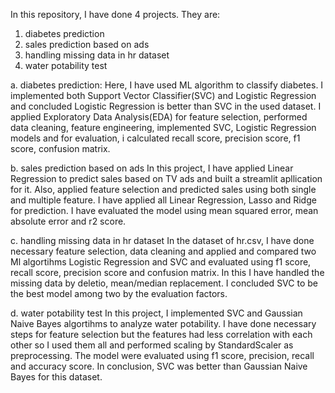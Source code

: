 In this repository, I have done 4 projects. They are:
1. diabetes prediction
2. sales prediction based on ads
3. handling missing data in hr dataset
4. water potability test

a. diabetes prediction:
Here, I have used ML algorithm to classify diabetes. I implemented both Support Vector Classifier(SVC) and Logistic Regression and concluded Logistic Regression is better than SVC in the used dataset. 
I applied Exploratory Data Analysis(EDA) for feature selection, performed data cleaning, feature engineering, implemented SVC, Logistic Regression models and for evaluation, i calculated recall score, precision score, f1 score, confusion matrix.  

b. sales prediction based on ads
In this project, I have applied Linear Regression to predict sales based on TV ads and built a streamlit apllication for it. Also, applied feature selection and predicted sales using both single and multiple feature. I have applied all Linear Regression, Lasso and Ridge for prediction.
I have evaluated the model using mean squared error, mean absolute error and r2 score.

c. handling missing data in hr dataset
In the dataset of hr.csv, I have done necessary feature selection, data cleaning and applied and compared two Ml algortihms Logistic Regression and SVC and evaluated using f1 score, recall score, precision score and confusion matrix. In this I have handled the missing data by deletio, mean/median replacement. I concluded SVC to be the best model among two by the evaluation factors.

d. water potability test
In this project, I implemented SVC and Gaussian Naive Bayes algortihms to analyze water potability. I have done necessary steps for feature selection but the features had less correlation with each other so I used them all and performed scaling by StandardScaler as preprocessing. The model were evaluated using f1 score, precision, recall and accuracy score. In conclusion, SVC was better than Gaussian Naive Bayes for this dataset. 